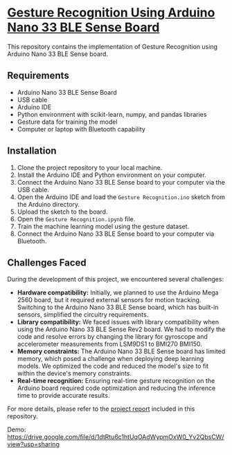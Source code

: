 # [Gesture Recognition Using Arduino Nano 33 BLE Sense Board](https://github.com/pateldivyam26/Hardware-Implementation-of-ML-Algorithms/tree/main/Gesture%20Recognition)

This repository contains the implementation of Gesture Recognition using Arduino Nano 33 BLE Sense board.

## Requirements

- Arduino Nano 33 BLE Sense Board
- USB cable
- Arduino IDE
- Python environment with scikit-learn, numpy, and pandas libraries
- Gesture data for training the model
- Computer or laptop with Bluetooth capability

## Installation

1. Clone the project repository to your local machine.
2. Install the Arduino IDE and Python environment on your computer.
3. Connect the Arduino Nano 33 BLE Sense board to your computer via the USB cable.
4. Open the Arduino IDE and load the `Gesture Recognition.ino` sketch from the Arduino directory.
5. Upload the sketch to the board.
6. Open the `Gesture Recognition.ipynb` file.
7. Train the machine learning model using the gesture dataset.
8. Connect the Arduino Nano 33 BLE Sense board to your computer via Bluetooth.

## Challenges Faced

During the development of this project, we encountered several challenges:

- **Hardware compatibility:** Initially, we planned to use the Arduino Mega 2560 board, but it required external sensors for motion tracking. Switching to the Arduino Nano 33 BLE Sense board, which has built-in sensors, simplified the circuitry requirements.
- **Library compatibility:** We faced issues with library compatibility when using the Arduino Nano 33 BLE Sense Rev2 board. We had to modify the code and resolve errors by changing the library for gyroscope and accelerometer measurements from LSM9DS1 to BMI270 BMI150.
- **Memory constraints:** The Arduino Nano 33 BLE Sense board has limited memory, which posed a challenge when deploying deep learning models. We optimized the code and reduced the model's size to fit within the device's memory constraints.
- **Real-time recognition:** Ensuring real-time gesture recognition on the Arduino board required code optimization and reducing the inference time to provide accurate results.

For more details, please refer to the [project report](https://github.com/pateldivyam26/Hardware-Implementation-of-ML-Algorithms/blob/main/B20EE082_B20CS079_REPORT.pdf) included in this repository.

Demo: https://drive.google.com/file/d/1dtRtu6c1htUqOAdWypmOxW0_Yv2QbsCW/view?usp=sharing
